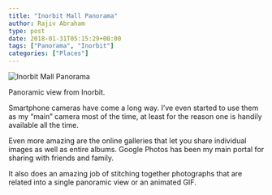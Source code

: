 ```yaml
---
title: "Inorbit Mall Panorama"
author: Rajiv Abraham
type: post
date: 2018-01-31T05:15:29+00:00
tags: ["Panorama", "Inorbit"]
categories: ["Places"]
---
```


![Inorbit Mall Panorama](https://res.cloudinary.com/abraham/image/upload/v1526951770/Inorbit_Panorama.jpg "Inorbit Mall Panorama")

<p style="text-align: left;">
  Panoramic view from Inorbit.
</p>

<p style="text-align: left;">
  Smartphone cameras have come a long way. I&#8217;ve even started to use them as my &#8220;main&#8221; camera most of the time, at least for the reason one is handily available all the time.
</p>

<p style="text-align: left;">
  Even more amazing are the online galleries that let you share individual images as well as entire albums. Google Photos has been my main portal for sharing with friends and family.
</p>

<p style="text-align: left;">
  It also does an amazing job of stitching together photographs that are related into a single panoramic view or an animated GIF.
</p>